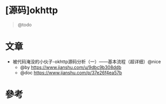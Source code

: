 # [源码]okhttp

> @todo

# 文章

- 被代码淹没的小伙子-okhttp源码分析（一）——基本流程（超详细）@nice
  - @by https://www.jianshu.com/u/9dbc9b308ddb
  - @doc https://www.jianshu.com/p/37e26f4ea57b

# 參考  